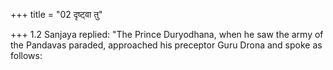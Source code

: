 +++
title = "02 दृष्ट्वा तु"

+++
1.2 Sanjaya replied: "The Prince Duryodhana, when he saw the army of the
Pandavas paraded, approached his preceptor Guru Drona and spoke as
follows:
